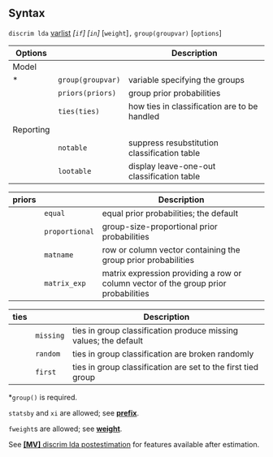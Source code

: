 ## Syntax

`discrim lda`
[varlist](http://www.stata.com/help.cgi?varlist)
_\[`if`\] \[`in`\]_ \[`weight`\]`,`
`group(groupvar)` \[`options`\]

| Options   |                   | Description                                  |
|-----------|-------------------|----------------------------------------------|
| Model     |                   |                                              |
| \*        | `group(groupvar)` | variable specifying the groups               |
|           | `priors(priors)`  | group prior probabilities                    |
|           | `ties(ties)`      | how ties in classification are to be handled |
| Reporting |                   |                                              |
|           | `notable`         | suppress resubstitution classification table |
|           | `lootable`        | display leave-one-out classification table   |

| priors |                | Description                                                                         |
|--------|----------------|-------------------------------------------------------------------------------------|
|        | `equal`        | equal prior probabilities; the default                                              |
|        | `proportional` | group-size-proportional prior probabilities                                         |
|        | `matname`      | row or column vector containing the group prior probabilities                       |
|        | `matrix_exp`   | matrix expression providing a row or column vector of the group prior probabilities |

| ties |           | Description                                                      |
|------|-----------|------------------------------------------------------------------|
|      | `missing` | ties in group classification produce missing values; the default |
|      | `random`  | ties in group classification are broken randomly                 |
|      | `first`   | ties in group classification are set to the first tied group     |

\*`group()` is required.

`statsby` and `xi` are allowed; see
[<strong>prefix</strong>](http://www.stata.com/help.cgi?prefix).

`fweight`s are allowed; see
[<strong>weight</strong>](http://www.stata.com/help.cgi?weight).

See
[<strong>[MV]</strong> discrim lda postestimation](http://www.stata.com/help.cgi?discrim_lda_postestimation)
for features available after estimation.

